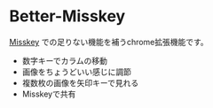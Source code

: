# Better-Misskey
[Misskey](https://misskey.xyz) での足りない機能を補うchrome拡張機能です。  

* 数字キーでカラムの移動
* 画像をちょうどいい感じに調節
* 複数枚の画像を矢印キーで見れる
* Misskeyで共有
